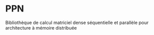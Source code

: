 # PPN
Bibliothèque de calcul matriciel dense séquentielle et parallèle pour architecture à mémoire distribuée
